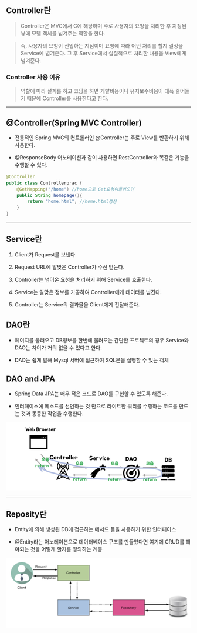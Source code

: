 ## Controller란

> Controller은 MVC에서 C에 해당하며 주로 사용자의 요청을 처리한 후 지정된 뷰에 모델 객체를 넘겨주는 역할을 한다.

> 즉, 사용자의 요청이 진입하는 지점이며 요청에 따라 어떤 처리를 할지 결정을 Service에 념겨준다. 그 후 Service에서 실질적으로 처리한 내용을 View에게 넘겨준다.

### Controller 사용 이유

> 역할에 따라 설계를 하고 코딩을 하면 개발비용이나 유지보수비용이 대폭 줄어들기 때문에 Controller를 사용한다고 한다.

---
## @Controller(Spring MVC Controller)

* 전통적인 Spring MVC의 컨트롤러인 @Controller는 주로 View를 반환하기 위해 사용한다.

* @ResponseBody 어노테이션과 같이 사용하면 RestController와 똑같은 기능을 수행할 수 있다.

```java
@Controller
public class Controllerprac {
    @GetMapping("/home") //home으로 Get요청이들어오면
    public String homepage(){
        return "home.html"; //home.html생성
    }
}
```
---
## Service란

1. Client가 Request를 보낸다

2. Request URL에 알맞은 Controller가 수신 받는다.

3. Controller는 넘어온 요청을 처리하기 위해 Service를 호출한다.

4. Service는 알맞은 정보를 가공하여 Controller에게 데이터를 넘긴다.

5. Controller는 Service의 결과물을 Client에게 전달해준다.

## DAO란

* 페이지를 불러오고 DB정보를 한번에 불러오는 간단한 프로젝트의 경우 Service와 DAO는 차이가 거의 없을 수 있다고 한다.

* DAO는 쉽게 말해 Mysql 서버에 접근하여 SQL문을 실행할 수 있는 객체

## DAO and JPA

* Spring Data JPA는 매우 적은 코드로 DAO를 구현할 수 있도록 해준다.

* 인터페이스에 메소드를 선언하는 것 만으로 라이트한 쿼리를 수행하는 코드를 만드는 것과 동등한 작업을 수행한다.

![Alt text](image-10.png)

---
## Reposity란

* Entity에 의해 생성된 DB에 접근하는 메서드 들을 사용하기 위한 인터페이스

* @Entity라는 어노테이션으로 데이터베이스 구조를 만들었다면 여기에 CRUD를 해야되는 것을 어떻게 할지를 정의하는 계층

![Alt text](image-11.png)
